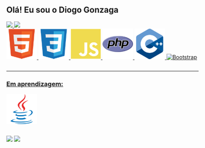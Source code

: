 ## Olá! Eu sou o Diogo Gonzaga

<table>
  <a href="https://github.com/leehxd">
  <img height="180em" src="https://github-readme-stats.vercel.app/api?username=diogogonzaga&show_icons=true&theme=tokyonight&include_all_commits=true&count_private=true"/>
  <img height="180em" src="https://github-readme-stats.vercel.app/api/top-langs/?username=diogogonzaga&layout=compact&langs_count=6&theme=tokyonight"/>
    <br>
  <img src="https://raw.githubusercontent.com/devicons/devicon/master/icons/html5/html5-original.svg" width="80" alt="HTML5">
  <img src="https://raw.githubusercontent.com/devicons/devicon/master/icons/css3/css3-original.svg" width="80" alt="CSS3">
  <img src="https://raw.githubusercontent.com/devicons/devicon/master/icons/javascript/javascript-plain.svg" width="80" alt="JavaScript">
  <img src="https://raw.githubusercontent.com/devicons/devicon/master/icons/php/php-original.svg" width="80" alt="PHP">
  <img <img alt="C++" src="https://raw.githubusercontent.com/devicons/devicon/master/icons/cplusplus/cplusplus-original.svg" width="80" alt="C++">
  <img src="https://img.icons8.com/color/2x/bootstrap.png" width="80" alt="Bootstrap">
</table>

---

### Em aprendizagem:

<div style="display: flex; align-items: center; gap: 10px;">
  <img alt="Java" width="80" src="https://raw.githubusercontent.com/devicons/devicon/master/icons/java/java-original.svg">
</div>

##
<div>
  <a href="https://www.instagram.com/dgzin_gz/" target="_blank"><img src="https://img.shields.io/badge/-Instagram-%23E4405F?style=for-the-badge&logo=instagram&logoColor=white" target="_blank"></a>
  <a href = "mailto:diogodgonzaga@gmail.com"><img src="https://img.shields.io/badge/-Gmail-%23333?style=for-the-badge&logo=gmail&logoColor=white" target="_blank"></a>
  
</div>
